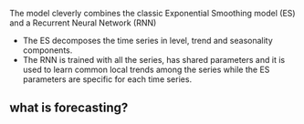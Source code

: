 The model cleverly combines the classic Exponential Smoothing model (ES) and a Recurrent Neural Network (RNN)

- The ES decomposes the time series in level, trend and seasonality components.
- The RNN is trained with all the series, has shared parameters and it is used to learn common local trends among the series while the ES parameters are specific for each time series.

## what is forecasting?
